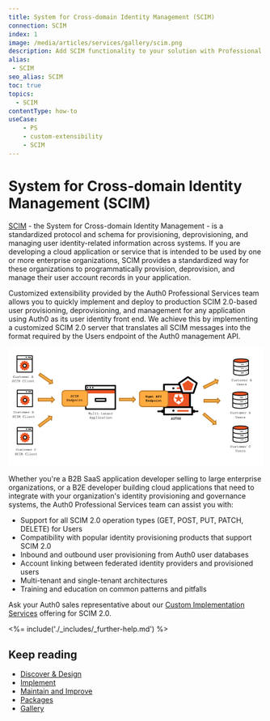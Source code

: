 ```yaml
---
title: System for Cross-domain Identity Management (SCIM)
connection: SCIM
index: 1
image: /media/articles/services/gallery/scim.png
description: Add SCIM functionality to your solution with Professional Services custom extensibility.
alias:
 - SCIM
seo_alias: SCIM
toc: true
topics:
  - SCIM
contentType: how-to
useCase:
    - PS
    - custom-extensibility
    - SCIM
---
```

# System for Cross-domain Identity Management (SCIM)

[SCIM](http://www.simplecloud.info/) - the System for Cross-domain Identity Management - is a standardized protocol and schema for provisioning, deprovisioning, and managing user identity-related information across systems. If you are developing a cloud application or service that is intended to be used by one or more enterprise organizations, SCIM provides a standardized way for these organizations to programmatically provision, deprovision, and manage their user account records in your application. 

Customized extensibility provided by the Auth0 Professional Services team allows you to quickly implement and deploy to production SCIM 2.0-based user provisioning, deprovisioning, and management for any application using Auth0 as its user identity front end. We achieve this by implementing a customized SCIM 2.0 server that translates all SCIM messages into the format required by the Users endpoint of the Auth0 management API.

![Mulit-Tenant SCIM Server](/media/articles/services/gallery/scim-diagram.png)

Whether you're a B2B SaaS application developer selling to large enterprise organizations, or a B2E developer building cloud applications that need to integrate with your organization's identity provisioning and governance systems, the Auth0 Professional Services team can assist you with:

* Support for all SCIM 2.0 operation types (GET, POST, PUT, PATCH, DELETE) for Users
* Compatibility with popular identity provisioning products that support SCIM 2.0
* Inbound and outbound user provisioning from Auth0 user databases
* Account linking between federated identity providers and provisioned users
* Multi-tenant and single-tenant architectures
* Training and education on common patterns and pitfalls

Ask your Auth0 sales representative about our [Custom Implementation Services](https://cdn2.auth0.com/docs/media/articles/services/Auth0-Services-Custom-Implementation.pdf) offering for SCIM 2.0.

<%= include('./_includes/_further-help.md') %>

## Keep reading

* [Discover & Design](/services/discover-and-design)
* [Implement](/services/implement)
* [Maintain and Improve](/services/maintain-and-improve)
* [Packages](/services/packages)
* [Gallery](/services/gallery)
